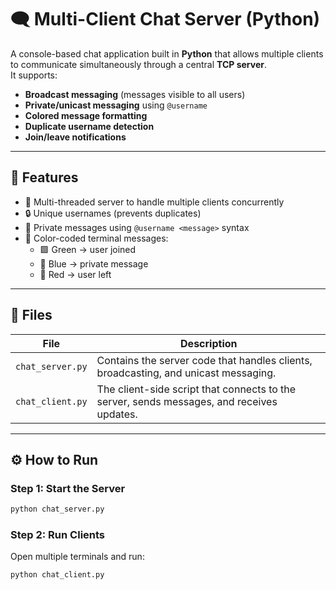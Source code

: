 # 🗨️ Multi-Client Chat Server (Python)

A console-based chat application built in **Python** that allows multiple clients to communicate simultaneously through a central **TCP server**.  
It supports:
- **Broadcast messaging** (messages visible to all users)
- **Private/unicast messaging** using `@username`
- **Colored message formatting**
- **Duplicate username detection**
- **Join/leave notifications**

---

## 🚀 Features
- 📡 Multi-threaded server to handle multiple clients concurrently  
- 🔒 Unique usernames (prevents duplicates)  
- 💬 Private messages using `@username <message>` syntax  
- 🌈 Color-coded terminal messages:
  - 🟩 Green → user joined  
  - 🔵 Blue → private message  
  - 🔴 Red → user left   

---

## 🧩 Files
| File | Description |
|------|--------------|
| `chat_server.py` | Contains the server code that handles clients, broadcasting, and unicast messaging. |
| `chat_client.py` | The client-side script that connects to the server, sends messages, and receives updates. |

---

## ⚙️ How to Run

### Step 1: Start the Server
```bash
python chat_server.py
```
### Step 2: Run Clients
Open multiple terminals and run:
```bash
python chat_client.py
```
